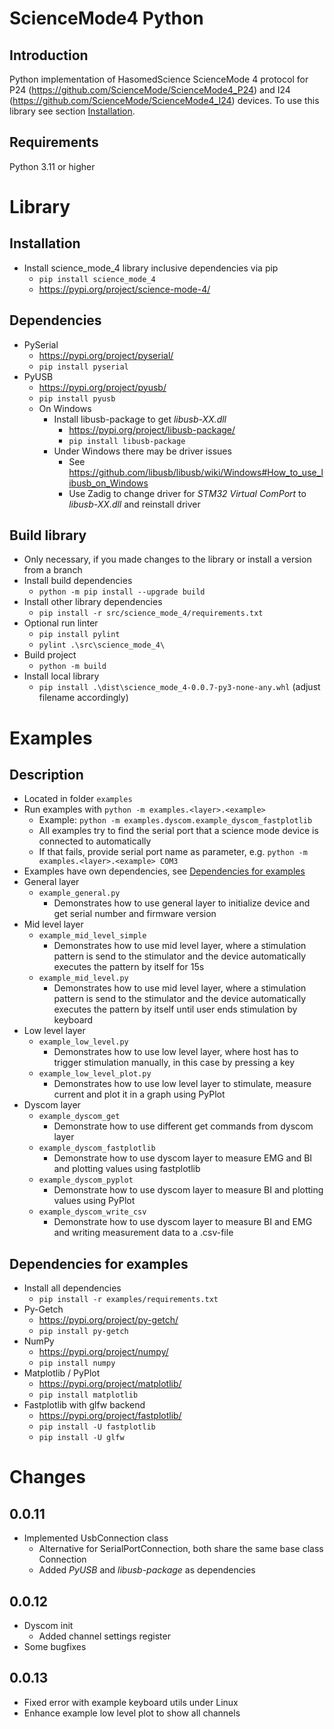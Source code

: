 # ScienceMode4 Python

## Introduction

Python implementation of HasomedScience ScienceMode 4 protocol for P24 (https://github.com/ScienceMode/ScienceMode4_P24) and I24 (https://github.com/ScienceMode/ScienceMode4_I24) devices. To use this library see section [Installation](#installation).

## Requirements

Python 3.11 or higher

# Library

## Installation
- Install science_mode_4 library inclusive dependencies via pip
  - `pip install science_mode_4`
  - https://pypi.org/project/science-mode-4/

## Dependencies
- PySerial
  - https://pypi.org/project/pyserial/
  - `pip install pyserial`
- PyUSB
  - https://pypi.org/project/pyusb/
  - `pip install pyusb` 
  - On Windows
    - Install libusb-package to get _libusb-XX.dll_
      - https://pypi.org/project/libusb-package/
      - `pip install libusb-package`
    - Under Windows there may be driver issues
      - See https://github.com/libusb/libusb/wiki/Windows#How_to_use_libusb_on_Windows
      - Use Zadig to change driver for _STM32 Virtual ComPort_ to _libusb-XX.dll_ and reinstall driver

## Build library
- Only necessary, if you made changes to the library or install a version from a branch
- Install build dependencies
  - `python -m pip install --upgrade build`
- Install other library dependencies
  - `pip install -r src/science_mode_4/requirements.txt`
- Optional run linter
  - `pip install pylint`
  - `pylint .\src\science_mode_4\`
- Build project
  - `python -m build`
- Install local library
  - `pip install .\dist\science_mode_4-0.0.7-py3-none-any.whl` (adjust filename accordingly)

# Examples

## Description
- Located in folder `examples`
- Run examples with `python -m examples.<layer>.<example>`
  - Example: `python -m examples.dyscom.example_dyscom_fastplotlib`
  - All examples try to find the serial port that a science mode device is connected to automatically
  - If that fails, provide serial port name as parameter, e.g. `python -m examples.<layer>.<example> COM3`
- Examples have own dependencies, see [Dependencies for examples](#dependencies-for-examples)
- General layer
  - `example_general.py`
    - Demonstrates how to use general layer to initialize device and get serial number and firmware version
- Mid level layer
  - `example_mid_level_simple`
    - Demonstrates how to use mid level layer, where a stimulation pattern is send to the stimulator and the device automatically executes the pattern by itself for 15s
  - `example_mid_level.py`
    - Demonstrates how to use mid level layer, where a stimulation pattern is send to the stimulator and the device automatically executes the pattern by itself until user ends stimulation by keyboard
- Low level layer
  - `example_low_level.py`
    - Demonstrates how to use low level layer, where host has to trigger stimulation manually, in this case by pressing a key 
  - `example_low_level_plot.py`
    - Demonstrates how to use low level layer to stimulate, measure current and plot it in a graph using PyPlot
- Dyscom layer
  - `example_dyscom_get`
    - Demonstrate how to use different get commands from dyscom layer
  - `example_dyscom_fastplotlib`
    - Demonstrate how to use dyscom layer to measure EMG and BI and plotting values using fastplotlib
  - `example_dyscom_pyplot`
    - Demonstrate how to use dyscom layer to measure BI and plotting values using PyPlot
  - `example_dyscom_write_csv`
    - Demonstrate how to use dyscom layer to measure BI and EMG and writing measurement data to a .csv-file

## Dependencies for examples
- Install all dependencies
  - `pip install -r examples/requirements.txt`
- Py-Getch
  - https://pypi.org/project/py-getch/
  - `pip install py-getch`
- NumPy
  - https://pypi.org/project/numpy/
  - `pip install numpy`
- Matplotlib / PyPlot
  - https://pypi.org/project/matplotlib/
  - `pip install matplotlib`
- Fastplotlib with glfw backend
  - https://pypi.org/project/fastplotlib/
  - `pip install -U fastplotlib`
  - `pip install -U glfw`

# Changes

## 0.0.11
- Implemented UsbConnection class
  - Alternative for SerialPortConnection, both share the same base class Connection
  - Added _PyUSB_ and _libusb-package_ as dependencies

## 0.0.12
- Dyscom init
  - Added channel settings register
- Some bugfixes

## 0.0.13
- Fixed error with example keyboard utils under Linux
- Enhance example low level plot to show all channels